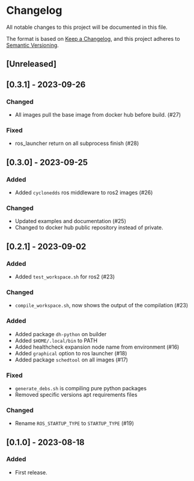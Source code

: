 # Changelog

All notable changes to this project will be documented in this file.

The format is based on [Keep a Changelog](https://keepachangelog.com/en/1.0.0/),
and this project adheres to [Semantic Versioning](https://semver.org/spec/v2.0.0.html).

## [Unreleased]
##  [0.3.1] - 2023-09-26
### Changed
- All images pull the base image from docker hub before build. (#27)

### Fixed
- ros_launcher return on all subprocess finish (#28)

##  [0.3.0] - 2023-09-25
### Added
- Added `cyclonedds` ros middleware to ros2 images (#26)

### Changed
- Updated examples and documentation (#25)
- Changed to docker hub public repository instead of private.

##  [0.2.1] - 2023-09-02

### Added
- Added `test_workspace.sh` for ros2 (#23)

### Changed
- `compile_workspace.sh`, now shows the output of the compilation (#23)

### Added
- Added package `dh-python` on builder
- Added `$HOME/.local/bin` to PATH
- Added healthcheck expansion node name from environment (#16)
- Added `graphical` option to ros launcher (#18)
- Added package `schedtool` on all images (#17)

### Fixed
- `generate_debs.sh` is compiling pure python packages
- Removed specific versions apt requirements files

### Changed
- Rename `ROS_STARTUP_TYPE` to `STARTUP_TYPE` (#19)


## [0.1.0] - 2023-08-18

### Added
- First release.
